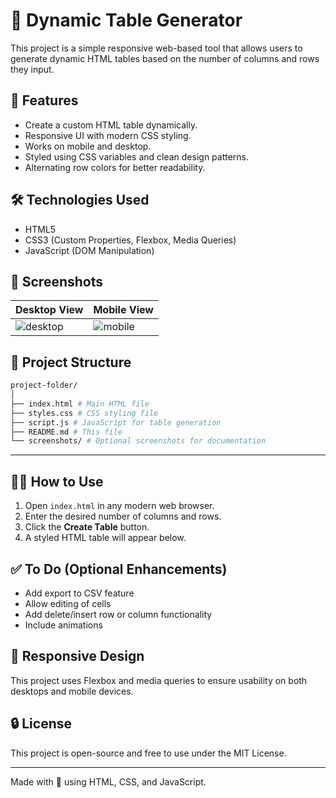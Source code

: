 # 🧮 Dynamic Table Generator

This project is a simple responsive web-based tool that allows users to generate dynamic HTML tables based on the number of columns and rows they input.

## 🚀 Features

- Create a custom HTML table dynamically.
- Responsive UI with modern CSS styling.
- Works on mobile and desktop.
- Styled using CSS variables and clean design patterns.
- Alternating row colors for better readability.

## 🛠 Technologies Used

- HTML5
- CSS3 (Custom Properties, Flexbox, Media Queries)
- JavaScript (DOM Manipulation)

## 📸 Screenshots

| Desktop View | Mobile View |
|--------------|-------------|
| ![desktop](screenshots/desktop.png) | ![mobile](screenshots/mobile.png) |

## 📂 Project Structure
```bash
project-folder/
│
├── index.html # Main HTML file
├── styles.css # CSS styling file
├── script.js # JavaScript for table generation
├── README.md # This file
└── screenshots/ # Optional screenshots for documentation
```

---


## 🧑‍💻 How to Use

1. Open `index.html` in any modern web browser.
2. Enter the desired number of columns and rows.
3. Click the **Create Table** button.
4. A styled HTML table will appear below.

## ✅ To Do (Optional Enhancements)

- Add export to CSV feature
- Allow editing of cells
- Add delete/insert row or column functionality
- Include animations

## 📱 Responsive Design

This project uses Flexbox and media queries to ensure usability on both desktops and mobile devices.

## 🔒 License

This project is open-source and free to use under the MIT License.

---

Made with 💙 using HTML, CSS, and JavaScript.

